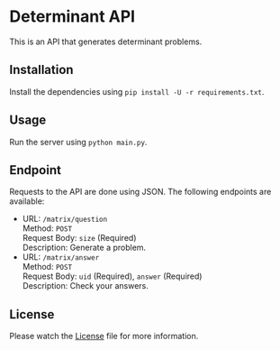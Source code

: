 # Determinant API
This is an API that generates determinant problems.

## Installation
Install the dependencies using `pip install -U -r requirements.txt`.

## Usage
Run the server using `python main.py`.

## Endpoint
Requests to the API are done using JSON. The following endpoints are available:

 - URL: `/matrix/question`  
   Method: `POST`  
   Request Body: `size` (Required)  
   Description: Generate a problem.
 - URL: `/matrix/answer`  
   Method: `POST`  
   Request Body: `uid` (Required), `answer` (Required)  
   Description: Check your answers.

## License
Please watch the [License](https://github.com/MWindows99/Determinant-API/edit/main/LICENSE) file for more information.
